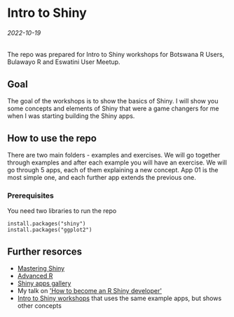 # Intro to Shiny
###### 2022-10-19
The repo was prepared for Intro to Shiny workshops for Botswana R Users, Bulawayo R and Eswatini User Meetup.

## Goal
The goal of the workshops is to show the basics of Shiny. I will show you some concepts and elements of Shiny that were a game changers for me when I was starting building the Shiny apps. 

## How to use the repo
There are two main folders - examples and exercises. We will go together through examples and after each example you will have an exercise.
We will go through 5 apps, each of them explaining a new concept. App 01 is the most simple one, and each further app extends the previous one.

### Prerequisites
You need two libraries to run the repo

```{r}
install.packages("shiny")
install.packages("ggplot2")
```

## Further resorces
- [Mastering Shiny](https://mastering-shiny.org/index.html)
- [Advanced R](https://adv-r.hadley.nz/)
- [Shiny apps gallery](https://demo.appsilon.com/)
- My talk on ['How to become an R Shiny developer'](https://youtu.be/EDhhbG_N6bo)
- [Intro to Shiny workshops](https://youtu.be/P7T5haMRYwk) that uses the same example apps, but shows other concepts

